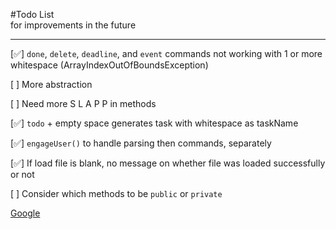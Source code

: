 #Todo List <br> for improvements in the future

---
[✅] `done`, `delete`, `deadline`, and `event` commands not working 
    with 1 or more whitespace (ArrayIndexOutOfBoundsException)

[ ] More abstraction

[ ] Need more S L A P P in methods

[✅] `todo` + empty space generates task with whitespace as taskName

[✅] `engageUser()` to handle parsing then commands, separately

[✅] If load file is blank, no message on whether file was loaded 
    successfully or not

[ ] Consider which methods to be `public` or `private`

[Google](https://www.google.com)  
